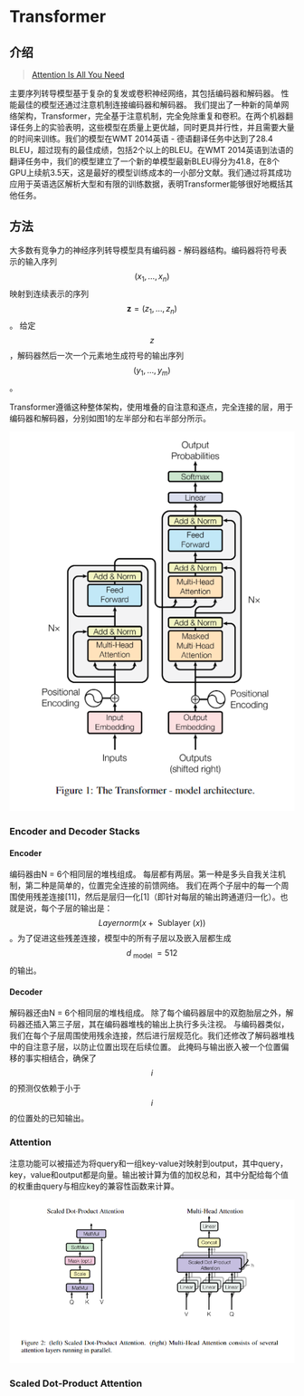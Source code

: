 # Transformer

## 介绍

> [Attention Is All You Need](https://arxiv.org/pdf/1706.03762.pdf)

主要序列转导模型基于复杂的复发或卷积神经网络，其包括编码器和解码器。 性能最佳的模型还通过注意机制连接编码器和解码器。 我们提出了一种新的简单网络架构，Transformer，完全基于注意机制，完全免除重复和卷积。在两个机器翻译任务上的实验表明，这些模型在质量上更优越，同时更具并行性，并且需要大量的时间来训练。我们的模型在WMT 2014英语 - 德语翻译任务中达到了28.4 BLEU，超过现有的最佳成绩，包括2个以上的BLEU。在WMT 2014英语到法语的翻译任务中，我们的模型建立了一个新的单模型最新BLEU得分为41.8，在8个GPU上续航3.5天，这是最好的模型训练成本的一小部分文献。我们通过将其成功应用于英语选区解析大型和有限的训练数据，表明Transformer能够很好地概括其他任务。

## 方法

大多数有竞争力的神经序列转导模型具有编码器 - 解码器结构。编码器将符号表示的输入序列 $$\left(x_{1}, \dots, x_{n}\right)$$ 映射到连续表示的序列 $$\mathbf{z}=\left(z_{1}, \dots, z_{n}\right)$$ 。 给定 $$z$$ ，解码器然后一次一个元素地生成符号的输出序列 $$\left(y_{1}, \dots, y_{m}\right)$$ 。

Transformer遵循这种整体架构，使用堆叠的自注意和逐点，完全连接的层，用于编码器和解码器，分别如图1的左半部分和右半部分所示。

![](../../.gitbook/assets/image%20%2869%29.png)



### Encoder and Decoder Stacks

#### Encoder

编码器由N = 6个相同层的堆栈组成。 每层都有两层。第一种是多头自我关注机制，第二种是简单的，位置完全连接的前馈网络。 我们在两个子层中的每一个周围使用残差连接\[11\]，然后是层归一化\[1\]（即针对每层的输出跨通道归一化）。也就是说，每个子层的输出是： $$Layernorm(x+\text { Sublayer }(x))$$ 。为了促进这些残差连接，模型中的所有子层以及嵌入层都生成 $$d_{\text { model }}=512$$ 的输出。

#### Decoder

解码器还由N = 6个相同层的堆栈组成。 除了每个编码器层中的双胞胎层之外，解码器还插入第三子层，其在编码器堆栈的输出上执行多头注视。 与编码器类似，我们在每个子层周围使用残余连接，然后进行层规范化。我们还修改了解码器堆栈中的自注意子层，以防止位置出现在后续位置。 此掩码与输出嵌入被一个位置偏移的事实相结合，确保了 $$i$$ 的预测仅依赖于小于 $$i$$ 的位置处的已知输出。

### Attention

注意功能可以被描述为将query和一组key-value对映射到output，其中query，key，value和output都是向量。输出被计算为值的加权总和，其中分配给每个值的权重由query与相应key的兼容性函数来计算。

![](../../.gitbook/assets/image%20%28103%29.png)

### Scaled Dot-Product Attention



